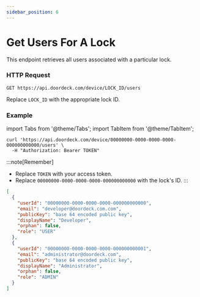 ```yaml
---
sidebar_position: 6
---
```


# Get Users For A Lock

This endpoint retrieves all users associated with a particular lock.

### HTTP Request

`GET https://api.doordeck.com/device/LOCK_ID/users`

Replace `LOCK_ID` with the appropriate lock ID.

### Example

import Tabs from '@theme/Tabs';
import TabItem from '@theme/TabItem';

<Tabs>
<TabItem value="request" label="Request">

```shell showLineNumbers title="CURL"
curl 'https://api.doordeck.com/device/00000000-0000-0000-0000-000000000000/users' \ 
  -H "Authorization: Bearer TOKEN"
```

:::note[Remember]
* Replace `TOKEN` with your access token.
* Replace `00000000-0000-0000-0000-000000000000` with the lock's ID.
:::

</TabItem>
<TabItem value="response" label="Response">

```json showLineNumbers title="JSON"
[
  {
    "userId": "00000000-0000-0000-0000-000000000000",
    "email": "developer@doordeck.com.com",
    "publicKey": "base 64 encoded public key",
    "displayName": "Developer",
    "orphan": false,
    "role": "USER"
  },
  {
    "userId": "00000000-0000-0000-0000-000000000001",
    "email": "administrator@doordeck.com",
    "publicKey": "base 64 encoded public key",
    "displayName": "Administrator",
    "orphan": false,
    "role": "ADMIN"
  }
]
```

</TabItem>
</Tabs>
